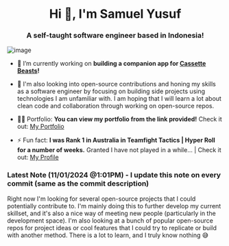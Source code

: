 <h1 align="center">Hi 👋, I'm Samuel Yusuf</h1>
<h3 align="center">A self-taught software engineer based in Indonesia!</h3>

![image](https://media.licdn.com/dms/image/D5616AQG56XhB-m1BWw/profile-displaybackgroundimage-shrink_350_1400/0/1700853551062?e=1706140800&v=beta&t=Z1JOfL_Gwinh87SFhTt66eFmax50xdQR4YvtO0arXJU)

- 🔭 I’m currently working on **building a companion app for [Cassette Beasts](https://store.steampowered.com/app/1321440/Cassette_Beasts/)!**

- 🌱 I'm also looking into open-source contributions and honing my skills as a software engineer by focusing on building side projects using technologies I am unfamiliar with. I am hoping that I will learn a lot about clean code and collaboration through working on open-source repos.

- 👨‍💻 Portfolio: **You can view my portfolio from the link provided!** Check it out: [My Portfolio](https://samlikescode.dev)

- ⚡ Fun fact: **I was Rank 1 in Australia in Teamfight Tactics | Hyper Roll for a number of weeks.** Granted I have not played in a while... | Check it out: [My Profile](https://lolchess.gg/profile/oce/goggwell)

### Latest Note (11/01/2024 @1:01PM) - I update this note on every commit (same as the commit description)
Right now I'm looking for several open-source projects that I could potentially contribute to. I'm mainly doing this to further develop my current skillset, and it's also a nice way of meeting new people (particularly in the development space). I'm also looking at a bunch of popular open-source repos for project ideas or cool features that I could try to replicate or build with another method. There is a lot to learn, and I truly know nothing 😅
